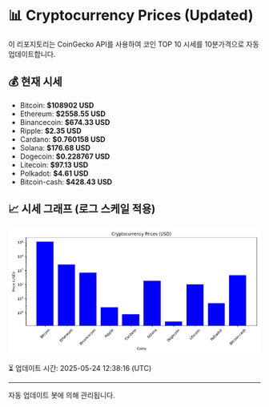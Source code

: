 
# 📊 Cryptocurrency Prices (Updated)

이 리포지토리는 CoinGecko API를 사용하여 코인 TOP 10 시세를 10분가격으로 자동 업데이트합니다.

## 💰 현재 시세
- Bitcoin: **$108902 USD**
- Ethereum: **$2558.55 USD**
- Binancecoin: **$674.33 USD**
- Ripple: **$2.35 USD**
- Cardano: **$0.760158 USD**
- Solana: **$176.68 USD**
- Dogecoin: **$0.228767 USD**
- Litecoin: **$97.13 USD**
- Polkadot: **$4.61 USD**
- Bitcoin-cash: **$428.43 USD**

## 📈 시세 그래프 (로그 스케일 적용)
![Crypto Prices](crypto_prices.png)

⏳ 업데이트 시간: 2025-05-24 12:38:16 (UTC)

---
자동 업데이트 봇에 의해 관리됩니다.

